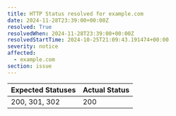 ```yaml
---
title: HTTP Status resolved for example.com
date: 2024-11-28T23:39:00+00:00Z
resolved: True
resolvedWhen: 2024-11-28T23:39:00+00:00Z
resolvedStartTime: 2024-10-25T21:09:43.191474+00:00
severity: notice
affected:
  - example.com
section: issue
---
```


| Expected Statuses | Actual Status  |
|-------------------|----------------|
| 200, 301, 302 | 200 |
